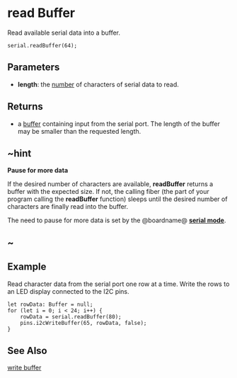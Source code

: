 # read Buffer

Read available serial data into a buffer.

```sig
serial.readBuffer(64);
```

## Parameters

* **length**: the [number](/types/number) of characters of serial data to read.

## Returns

* a [buffer](/types/buffer) containing input from the serial port. The length of the buffer may be smaller than the requested length.

## ~hint
**Pause for more data**

If the desired number of characters are available, **readBuffer** returns a buffer with the expected size. If not, the calling fiber (the part of your program calling the **readBuffer** function) sleeps until the desired number of characters are finally read into the buffer.

The need to pause for more data is set by the @boardname@ **[serial mode](https://lancaster-university.github.io/microbit-docs/ubit/serial/#serial-modes)**.
## ~

## Example

Read character data from the serial port one row at a time. Write the rows to an LED display connected to the I2C pins.

```blocks
let rowData: Buffer = null;
for (let i = 0; i < 24; i++) {
    rowData = serial.readBuffer(80);
    pins.i2cWriteBuffer(65, rowData, false);
}
```

## See Also

[write buffer](/makecode-blockeditor/reference/serial/write-buffer)
